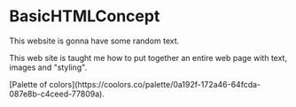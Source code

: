 # BasicHTMLConcept
<p>This website is gonna have some random text.<p>
<p>This web site is taught me how to put together an entire web page with text, images and "styling".<p>
<p>[Palette of colors](https://coolors.co/palette/0a192f-172a46-64fcda-087e8b-c4ceed-77809a).<p>